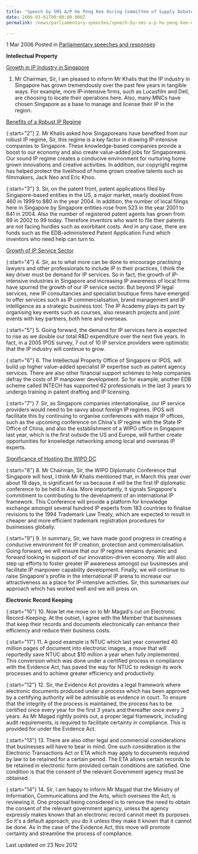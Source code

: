 ```yaml
---
title: 'Speech by SMS A/P Ho Peng Kee during Committee of Supply Debate, 1 Mar 2006'
date: 2006-03-01T00:00:00.000Z
permalink: /news/parliamentary-speeches/speech-by-sms-a-p-ho-peng-kee-during-committee-of-supply-debate-1-mar-2006

---
```



1 Mar 2006 Posted in [Parliamentary speeches and responses](/news/parliamentary-speeches)



**Intellectual Property**

<u>Growth in IP Industry in Singapore</u>

1. Mr Chairman, Sir, I am pleased to inform Mr Khalis that the IP industry in Singapore has grown tremendously over the past few years in tangible ways. For example, more IP-intensive firms, such as Lucasfilm and Dell, are choosing to locate their operations here. Also, many MNCs have chosen Singapore as a base to manage and license their IP in the region. 


<u>Benefits of a Robust IP Regime</u>

{:start="2"}
2. Mr Khalis asked how Singaporeans have benefited from our robust IP regime, Sir, this regime is a key factor in drawing IP-intensive companies to Singapore. These knowledge-based companies provide a boost to our economy and also create value-added jobs for Singaporeans. Our sound IP regime creates a conducive environment for nurturing home grown innovations and creative activities. In addition, our copyright regime has helped protect the livelihood of home grown creative talents such as filmmakers, Jack Neo and Eric Khoo.

{:start="3"}
3. Sir, on the patent front, patent applications filed by Singapore-based entities in the US, a major market, nearly doubled from 460 in 1999 to 880 in the year 2004. In addition, the number of local filings here in Singapore by Singapore entities rose from 523 in the year 2001 to 641 in 2004. Also the number of registered patent agents has grown from 69 in 2002 to 99 today. Therefore inventors who want to file their patents are not facing hurdles such as exorbitant costs. And in any case, there are funds such as the EDB-administered Patent Application Fund which inventors who need help can turn to.


<u>Growth of IP Service Sector</u>

{:start="4"}
4. Sir, as to what more can be done to encourage practising lawyers and other professionals to include IP in their practices, I think the key driver must be demand for IP services. So in fact, the growth of IP-intensive industries in Singapore and increasing IP awareness of local firms have spurred the growth of our IP service sector. But beyond IP legal services, new IP consultancies and specialist boutique firms have emerged to offer services such as IP commercialisation, brand management and IP intelligence as a strategic business tool. The IP Academy plays its part by organising key events such as courses, also research projects and joint events with key partners, both here and overseas. 

{:start="5"}
5. Going forward, the demand for IP services here is expected to rise as we double our total R&D expenditure over the next five years. In fact, in a 2005 IPOS survey, 7 out of 10 IP service providers were optimistic that the IP industry will continue to grow.

{:start="6"}
6. The Intellectual Property Office of Singapore or IPOS, will build up higher value-added specialist IP expertise such as patent agency services. There are also other financial support schemes to help companies defray the costs of IP manpower development. So for example, another EDB scheme called INTECH has supported 62 professionals in the last 3 years to undergo training in patent drafting and IP licensing.

{:start="7"}
7. Sir, as Singapore companies internationalise, our IP service providers would need to be savvy about foreign IP regimes. IPOS will facilitate this by continuing to organise conferences with major IP offices, such as the upcoming conference on China's IP regime with the State IP Office of China, and also the establishment of a WIPO office in Singapore last year, which is the first outside the US and Europe, will further create opportunities for knowledge networking among local and overseas IP experts.


<u>Significance of Hosting the WIPO DC</u>

{:start="8"}
8. Mr Chairman, Sir, the WIPO Diplomatic Conference that Singapore will host, I think Mr Khalis mentioned that, in March this year over about 19 days, is significant for us because it will be the first IP diplomatic conference to be held in Asia. More importantly, it signals Singapore's commitment to contributing to the development of an international IP framework. This Conference will provide a platform for knowledge exchange amongst several hundred IP experts from 183 countries to finalise revisions to the 1994 Trademark Law Treaty, which are expected to result in cheaper and more efficient trademark registration procedures for businesses globally.

{:start="9"}
9. In summary, Sir, we have made good progress in creating a conducive environment for IP creation, protection and commercialisation. Going forward, we will ensure that our IP regime remains dynamic and forward looking in support of our innovation-driven economy. We will also step up efforts to foster greater IP awareness amongst our businesses and facilitate IP manpower capability development. Finally, we will continue to raise Singapore's profile in the international IP arena to increase our attractiveness as a place for IP-intensive activities. Sir, this summarises our approach which has worked well and we will press on.


**Electronic Record Keeping**

{:start="10"}
10. Now let me move on to Mr Magad's cut on Electronic Record-Keeping. At the outset, I agree with the Member that businesses that keep their records and documents electronically can enhance their efficiency and reduce their business costs.

{:start="11"}
11. A good example is NTUC which last year converted 40 million pages of document into electronic images, a move that will reportedly save NTUC about $10 million a year when fully implemented. This conversion which was done under a certified process in compliance with the Evidence Act, has paved the way for NTUC to redesign its work processes and to achieve greater efficiency and productivity. 

{:start="12"}
12. Sir, the Evidence Act provides a legal framework where electronic documents produced under a process which has been approved by a certifying authority will be admissible as evidence in court. To ensure that the integrity of the process is maintained, the process has to be certified once every year for the first 3 years and thereafter once every 2 years. As Mr Magad rightly points out, a proper legal framework, including audit requirements, is required to facilitate certainty in compliance. This is provided for under the Evidence Act.

{:start="13"}
13. There are also other legal and commercial considerations that businesses will have to bear in mind. One such consideration is the Electronic Transactions Act or ETA which may apply to documents required by law to be retained for a certain period. The ETA allows certain records to be retained in electronic form provided certain conditions are satisfied. One condition is that the consent of the relevant Government agency must be obtained. 

{:start="14"}
14. Sir, I am happy to inform Mr Magad that the Ministry of Information, Communications and the Arts, which oversees the Act, is reviewing it. One proposal being considered is to remove the need to obtain the consent of the relevant government agency, unless the agency expressly makes known that an electronic record cannot meet its purposes. So it's a default approach, you do it unless they make it known that it cannot be done. As in the case of the Evidence Act, this move will promote certainty and streamline the process of compliance. 


<p class="right-side-updated">Last updated on 23 Nov 2012</p> 
